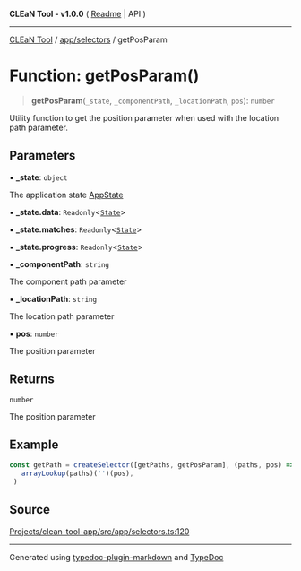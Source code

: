 **CLEaN Tool - v1.0.0** ( [Readme](../../../README.md) \| API )

***

[CLEaN Tool](../../../modules.md) / [app/selectors](../README.md) / getPosParam

# Function: getPosParam()

> **getPosParam**(`_state`, `_componentPath`, `_locationPath`, `pos`): `number`

Utility function to get the position parameter when used with the location path parameter.

## Parameters

▪ **\_state**: `object`

The application state [AppState](../../store/type-aliases/AppState.md)

▪ **\_state.data**: `Readonly`\<[`State`](../../../reducers/data/interfaces/State.md)\>

▪ **\_state.matches**: `Readonly`\<[`State`](../../../selectors/progress/private/interfaces/State.md)\>

▪ **\_state.progress**: `Readonly`\<[`State`](../../../selectors/progress/private/interfaces/State.md)\>

▪ **\_componentPath**: `string`

The component path parameter

▪ **\_locationPath**: `string`

The location path parameter

▪ **pos**: `number`

The position parameter

## Returns

`number`

The position parameter

## Example

```ts
const getPath = createSelector([getPaths, getPosParam], (paths, pos) =>
   arrayLookup(paths)('')(pos),
 )
```

## Source

[Projects/clean-tool-app/src/app/selectors.ts:120](https://github.com/yuckyh/clean-tool-app/)

***

Generated using [typedoc-plugin-markdown](https://www.npmjs.com/package/typedoc-plugin-markdown) and [TypeDoc](https://typedoc.org/)
